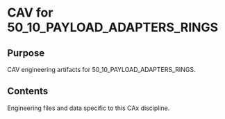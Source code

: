 # CAV for 50_10_PAYLOAD_ADAPTERS_RINGS

## Purpose
CAV engineering artifacts for 50_10_PAYLOAD_ADAPTERS_RINGS.

## Contents
Engineering files and data specific to this CAx discipline.
